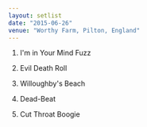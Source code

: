 ```yaml
---
layout: setlist
date: "2015-06-26"
venue: "Worthy Farm, Pilton, England"
---
```


 1. I'm in Your Mind Fuzz

 2. Evil Death Roll

 3. Willoughby's Beach

 4. Dead-Beat

 5. Cut Throat Boogie


